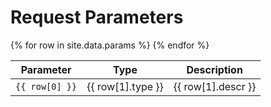 # Request Parameters

<table class="details">
<colgroup>
    <col>
    <col>
    <col>
    <col>
</colgroup>
<thead>
    <tr>
           <th>Parameter</th>
           <th>Type</th>
           <th>Description</th>
    </tr>
</thead>
<tbody>
    {% for row in site.data.params %}
    <tr class="{% if row[1].mandatory %}mandatory{% endif %}" data-title="{{ row[1].sample }}">
        <td><code class="param">{{ row[0] }}</code></td>
        <td>{{ row[1].type }}</td>
        <td>{{ row[1].descr }}</td>
    </tr>
    {% endfor %}
</tbody>
</table>

